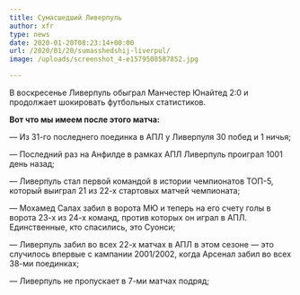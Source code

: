 ```yaml
---
title: Сумасшедший Ливерпуль
author: xfr
type: news
date: 2020-01-20T08:23:14+00:00
url: /2020/01/20/sumasshedshij-liverpul/
image: /uploads/screenshot_4-e1579508587852.jpg

---
```

В воскресенье Ливерпуль обыграл Манчестер Юнайтед 2:0 и продолжает шокировать футбольных статистиков.

**Вот что мы имеем после этого матча:**

&#8212; Из 31-го последнего поединка в АПЛ у Ливерпуля 30 побед и 1 ничья;

&#8212; Последний раз на Анфилде в рамках АПЛ Ливерпуль проиграл 1001 день назад;

&#8212; Ливерпуль стал первой командой в истории чемпионатов ТОП-5, который выиграл 21 из 22-х стартовых матчей чемпионата;

&#8212; Мохамед Салах забил в ворота МЮ и теперь на его счету голы в ворота 23-х из 24-х команд, против которых он играл в АПЛ. Единственные, кто спасились, это Суонси;

&#8212; Ливерпуль забил во всех 22-х матчах в АПЛ в этом сезоне &#8212; это случилось впервые с кампании 2001/2002, когда Арсенал забил во всех 38-ми поединках;

&#8212; Ливерпуль не пропускает в 7-ми матчах подряд;
